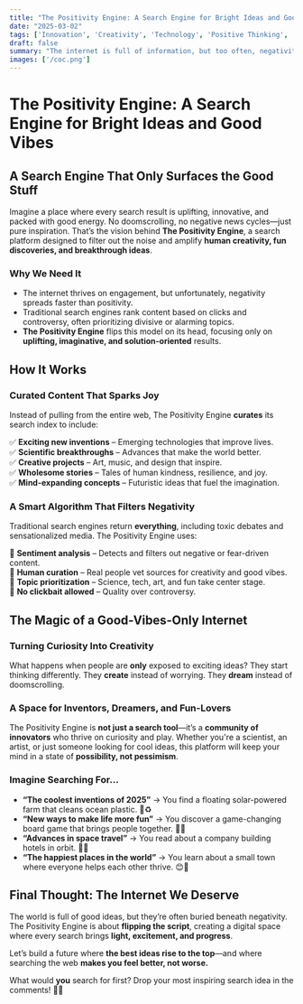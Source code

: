```yaml
---
title: "The Positivity Engine: A Search Engine for Bright Ideas and Good Vibes"
date: "2025-03-02"
tags: ['Innovation', 'Creativity', 'Technology', 'Positive Thinking', 'Fun', 'Good Vibes', 'Search Engine']
draft: false
summary: "The internet is full of information, but too often, negativity dominates search results. What if there was a search engine designed solely for positivity—one that surfaced inspiring inventions, fun discoveries, and creative breakthroughs? Enter: The Positivity Engine."
images: ['/coc.png']
---
```


# **The Positivity Engine: A Search Engine for Bright Ideas and Good Vibes**  

## **A Search Engine That Only Surfaces the Good Stuff**  

Imagine a place where every search result is uplifting, innovative, and packed with good energy. No doomscrolling, no negative news cycles—just pure inspiration. That’s the vision behind **The Positivity Engine**, a search platform designed to filter out the noise and amplify **human creativity, fun discoveries, and breakthrough ideas**.  

### **Why We Need It**  

- The internet thrives on engagement, but unfortunately, negativity spreads faster than positivity.  
- Traditional search engines rank content based on clicks and controversy, often prioritizing divisive or alarming topics.  
- **The Positivity Engine** flips this model on its head, focusing only on **uplifting, imaginative, and solution-oriented** results.  

## **How It Works**  

### **Curated Content That Sparks Joy**  
Instead of pulling from the entire web, The Positivity Engine **curates** its search index to include:  

✅ **Exciting new inventions** – Emerging technologies that improve lives.  
✅ **Scientific breakthroughs** – Advances that make the world better.  
✅ **Creative projects** – Art, music, and design that inspire.  
✅ **Wholesome stories** – Tales of human kindness, resilience, and joy.  
✅ **Mind-expanding concepts** – Futuristic ideas that fuel the imagination.  

### **A Smart Algorithm That Filters Negativity**  
Traditional search engines return **everything**, including toxic debates and sensationalized media. The Positivity Engine uses:  

🔹 **Sentiment analysis** – Detects and filters out negative or fear-driven content.  
🔹 **Human curation** – Real people vet sources for creativity and good vibes.  
🔹 **Topic prioritization** – Science, tech, art, and fun take center stage.  
🔹 **No clickbait allowed** – Quality over controversy.  

## **The Magic of a Good-Vibes-Only Internet**  

### **Turning Curiosity Into Creativity**  
What happens when people are **only** exposed to exciting ideas? They start thinking differently. They **create** instead of worrying. They **dream** instead of doomscrolling.  

### **A Space for Inventors, Dreamers, and Fun-Lovers**  
The Positivity Engine is **not just a search tool**—it’s a **community of innovators** who thrive on curiosity and play. Whether you're a scientist, an artist, or just someone looking for cool ideas, this platform will keep your mind in a state of **possibility, not pessimism**.  

### **Imagine Searching For…**  
- **“The coolest inventions of 2025”** → You find a floating solar-powered farm that cleans ocean plastic. 🌊♻️  
- **“New ways to make life more fun”** → You discover a game-changing board game that brings people together. 🎲💡  
- **“Advances in space travel”** → You read about a company building hotels in orbit. 🚀🏨  
- **“The happiest places in the world”** → You learn about a small town where everyone helps each other thrive. 😊🏡  

## **Final Thought: The Internet We Deserve**  

The world is full of good ideas, but they’re often buried beneath negativity. The Positivity Engine is about **flipping the script**, creating a digital space where every search brings **light, excitement, and progress**.  

Let’s build a future where **the best ideas rise to the top**—and where searching the web **makes you feel better, not worse.**  

What would **you** search for first? Drop your most inspiring search idea in the comments! 🚀✨  
